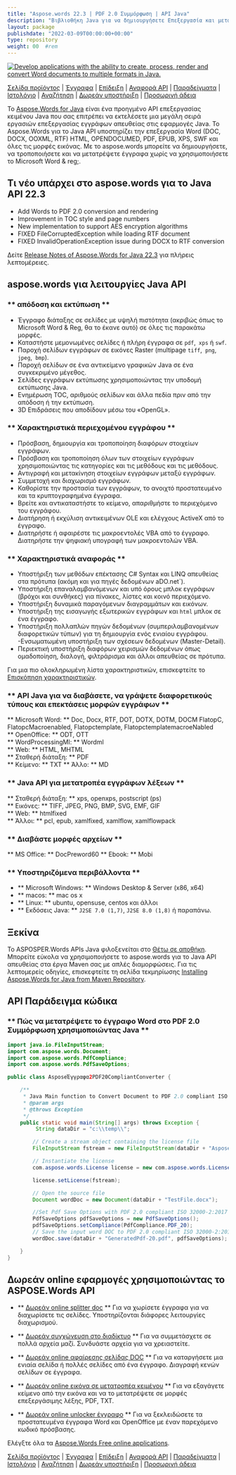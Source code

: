 ```yaml
---
title: "Aspose.words 22.3 | PDF 2.0 Συμμόρφωση | API Java" 
description: "Βιβλιοθήκη Java για να δημιουργήσετε Επεξεργασία και μετατροπή εγγράφων λέξεων. Aspose.words 22.4 Υποστήριξη μετατροπής PDF 2.0, βελτίωση στο στυλ TOC και πολλά άλλα." 
layout: package
publishdate: "2022-03-09T00:00:00+00:00"
type: repository
weight: 00	#rem
---
```

[![Develop applications with the ability to create, process, render and convert Word documents to multiple formats in Java.](/res_repo/img/compress/aspose_words-for-java-banner.png)](./)

[Σελίδα προϊόντος](https://products.aspose.com/words/java) | [Έγγραφα](https://docs.aspose.com/words/java/) | [Επίδειξη](https://products.aspose.app/words/family) | [Αναφορά API](https://apireference.aspose.com/words/java) | [Παραδείγματα](https://github.com/aspose-words/Aspose.Words-for-Java/tree/master/Παραδείγματα) | [Ιστολόγιο](https://blog.aspose.com/category/words/) | [Αναζήτηση](https://search.aspose.com/) | [Δωρεάν υποστήριξη](https://forum.aspose.com/c/words) | [Προσωρινή άδεια](https://purchase.aspose.com/temporary-license)

Το [Aspose.Words for Java](https://products.aspose.com/words/java) είναι ένα προηγμένο API επεξεργασίας κειμένου Java που σας επιτρέπει να εκτελέσετε μια μεγάλη σειρά εργασιών επεξεργασίας εγγράφων απευθείας στις εφαρμογές Java. Το Aspose.Words για το Java API υποστηρίζει την επεξεργασία Word (DOC, DOCX, OOXML, RTF) HTML, OPENDOCUMED, PDF, EPUB, XPS, SWF και όλες τις μορφές εικόνας. Με το aspose.words μπορείτε να δημιουργήσετε, να τροποποιήσετε και να μετατρέψετε έγγραφα χωρίς να χρησιμοποιήσετε το Microsoft Word & reg;.

## Τι νέο υπάρχει στο aspose.words για το Java API 22.3
- Add Words to PDF 2.0 conversion and rendering
- Improvement in TOC style and page numbers
- New implementation to support AES encryption algorithms
- FIXED FileCorruptedException while loading RTF document
- FIXED InvalidOperationException issue during DOCX to RTF conversion

Δείτε [Release Notes of Aspose.Words for Java 22.3](https://docs.aspose.com/words/java/aspose-words-for-java-22-3-release-notes/) για πλήρεις λεπτομέρειες.

## aspose.words για λειτουργίες Java API

### ** απόδοση και εκτύπωση **
- Έγγραφο διάταξης σε σελίδες με υψηλή πιστότητα (ακριβώς όπως το Microsoft Word & Reg, θα το έκανε αυτό) σε όλες τις παρακάτω μορφές.
- Καταστήστε μεμονωμένες σελίδες ή πλήρη έγγραφα σε `pdf`,` xps` ή `swf`.
- Παροχή σελίδων εγγράφων σε εικόνες Raster (multipage `tiff`,` png`, `jpeg`,` bmp`).
- Παροχή σελίδων σε ένα αντικείμενο γραφικών Java σε ένα συγκεκριμένο μέγεθος.
- Σελίδες εγγράφων εκτύπωσης χρησιμοποιώντας την υποδομή εκτύπωσης Java.
- Ενημέρωση TOC, αριθμούς σελίδων και άλλα πεδία πριν από την απόδοση ή την εκτύπωση.
- 3D Επιδράσεις που αποδίδουν μέσω του «OpenGL».

### ** Χαρακτηριστικά περιεχομένου εγγράφου **
- Πρόσβαση, δημιουργία και τροποποίηση διαφόρων στοιχείων εγγράφων.
- Πρόσβαση και τροποποίηση όλων των στοιχείων εγγράφων χρησιμοποιώντας τις κατηγορίες και τις μεθόδους και τις μεθόδους.
- Αντιγραφή και μετακίνηση στοιχείων εγγράφων μεταξύ εγγράφων.
- Συμμετοχή και διαχωρισμό εγγράφων.
- Καθορίστε την προστασία των εγγράφων, το ανοιχτό προστατευμένο και τα κρυπτογραφημένα έγγραφα.
- Βρείτε και αντικαταστήστε το κείμενο, απαριθμήστε το περιεχόμενο του εγγράφου.
- Διατήρηση ή εκχύλιση αντικειμένων OLE και ελέγχους ActiveX από το έγγραφο.
- Διατηρήστε ή αφαιρέστε τις μακροεντολές VBA από το έγγραφο. Διατηρήστε την ψηφιακή υπογραφή των μακροεντολών VBA.

### ** Χαρακτηριστικά αναφοράς **
- Υποστήριξη των μεθόδων επέκτασης C# Syntax και LINQ απευθείας στα πρότυπα (ακόμη και για πηγές δεδομένων aDO.net`).
- Υποστήριξη επαναλαμβανόμενων και υπό όρους μπλοκ εγγράφων (βρόχοι και συνθήκες) για πίνακες, λίστες και κοινό περιεχόμενο.
- Υποστήριξη δυναμικά παραγόμενων διαγραμμάτων και εικόνων.
- Υποστήριξη της εισαγωγής εξωτερικών εγγράφων και `html` μπλοκ σε ένα έγγραφο.
- Υποστήριξη πολλαπλών πηγών δεδομένων (συμπεριλαμβανομένων διαφορετικών τύπων) για τη δημιουργία ενός ενιαίου εγγράφου.
-Ενσωματωμένη υποστήριξη των σχέσεων δεδομένων (Master-Detail).
- Περιεκτική υποστήριξη διαφόρων χειρισμών δεδομένων όπως ομαδοποίηση, διαλογή, φιλτράρισμα και άλλοι απευθείας σε πρότυπα.

Για μια πιο ολοκληρωμένη λίστα χαρακτηριστικών, επισκεφτείτε το [Επισκόπηση χαρακτηριστικών](https://docs.aspose.com/words/java/feature-overview/).

### ** API Java για να διαβάσετε, να γράψετε διαφορετικούς τύπους και επεκτάσεις μορφών εγγράφων **
** Microsoft Word: ** Doc, Docx, RTF, DOT, DOTX, DOTM, DOCM FlatopC, FlatopcMacroenabled, Flatopctemplate, FlatopctemplatemacroeNabled \
** OpenOffice: ** ODT, OTT \
** WordProcessingMl: ** Wordml \
** Web: ** HTML, MHTML \
** Σταθερή διάταξη: ** PDF \
** Κείμενο: ** TXT
** Άλλο: ** MD

### ** Java API για μετατροπέα εγγράφων λέξεων **
** Σταθερή διάταξη: ** xps, openxps, postscript (ps) \
** Εικόνες: ** TIFF, JPEG, PNG, BMP, SVG, EMF, GIF \
** Web: ** htmlfixed \
** Άλλοι: ** pcl, epub, xamlfixed, xamlflow, xamlflowpack

### ** Διαβάστε μορφές αρχείων **
** MS Office: ** DocPreword60
** Ebook: ** Mobi

### ** Υποστηριζόμενα περιβάλλοντα **
- ** Microsoft Windows: ** Windows Desktop & Server (x86, x64)
- ** macos: ** mac os x
- ** Linux: ** ubuntu, opensuse, centos και άλλοι
- ** Εκδόσεις Java: ** `J2SE 7.0 (1,7)`, `J2SE 8.0 (1,8)` ή παραπάνω.

## Ξεκίνα

Το ASPOSPER.Words APIs Java φιλοξενείται στο [Θέτω σε αποθήκη](https://releases.aspose.com/words/java/). Μπορείτε εύκολα να χρησιμοποιήσετε το aspose.words για το Java API απευθείας στα έργα Maven σας με απλές διαμορφώσεις. Για τις λεπτομερείς οδηγίες, επισκεφτείτε τη σελίδα τεκμηρίωσης [Installing Aspose.Words for Java from Maven Repository](https://docs.aspose.com/words/java/installation/).

## API Παράδειγμα κώδικα

### ** Πώς να μετατρέψετε το έγγραφο Word στο PDF 2.0 Συμμόρφωση χρησιμοποιώντας Java **

```Java
import java.io.FileInputStream;
import com.aspose.words.Document;
import com.aspose.words.PdfCompliance;
import com.aspose.words.PdfSaveOptions;

public class AsposeΈγγραφα2PDF20CompliantConverter {

	/**
	 * Java Main function to Convert Document to PDF 2.0 compliant ISO 32000-2:2017
	 * @param args
	 * @throws Exception
	 */
	public static void main(String[] args) throws Exception {
		 String dataDir = "c:\\temp\\";

		// Create a stream object containing the license file
		FileInputStream fstream = new FileInputStream(dataDir + "Aspose.Total.Product.Family.lic");

		// Instantiate the license
		com.aspose.words.License license = new com.aspose.words.License();

		license.setLicense(fstream);

		// Open the source file
		Document wordDoc = new Document(dataDir + "TestFile.docx");

		//Set Pdf Save Options with PDF 2.0 compliant ISO 32000-2:2017
		PdfSaveOptions pdfSaveOptions = new PdfSaveOptions();
		pdfSaveOptions.setCompliance(PdfCompliance.PDF_20);
		// Save the input word DOC to PDF 2.0 compliant ISO 32000-2:2017
		wordDoc.save(dataDir + "GeneratedPdf-20.pdf", pdfSaveOptions);

	}
}
```

## Δωρεάν online εφαρμογές χρησιμοποιώντας το ASPOSE.Words API

- ** [Δωρεάν online splitter doc](https://products.aspose.app/words/splitter) ** Για να χωρίσετε έγγραφα για να διαχωρίσετε τις σελίδες. Υποστηρίζονται διάφορες λειτουργίες διαχωρισμού.

- ** [Δωρεάν συγχώνευση στο διαδίκτυο](https://products.aspose.app/words/merger) ** Για να συμμετάσχετε σε πολλά αρχεία μαζί. Συνδυάστε αρχεία για να χρειαστείτε.

- ** [Δωρεάν online αφαίρεσης σελίδας DOC](https://products.aspose.app/words/removepages) ** Για να καταργήσετε μια ενιαία σελίδα ή πολλές σελίδες από ένα έγγραφο. Διαγραφή κενών σελίδων σε έγγραφα.

- ** [Δωρεάν online εικόνα σε μετατροπέα κειμένου](https://products.aspose.app/words/ocr) ** Για να εξαγάγετε κείμενο από την εικόνα και να το μετατρέψετε σε μορφές επεξεργάσιμης λέξης, PDF, TXT.

- ** [Δωρεάν online unlocker έγγραφο](https://products.aspose.app/words/unlock) ** Για να ξεκλειδώσετε τα προστατευμένα έγγραφα Word και OpenOffice με έναν παρεχόμενο κωδικό πρόσβασης.

Ελέγξτε όλα τα [Aspose.Words Free online applications](https://products.aspose.app/words/family).

[Σελίδα προϊόντος](https://products.aspose.com/words/java) | [Έγγραφα](https://docs.aspose.com/words/java/) | [Επίδειξη](https://products.aspose.app/words/family) | [Αναφορά API](https://apireference.aspose.com/words/java) | [Παραδείγματα](https://github.com/aspose-words/Aspose.Words-for-Java/tree/master/Παραδείγματα) | [Ιστολόγιο](https://blog.aspose.com/category/words/) | [Αναζήτηση](https://search.aspose.com/) | [Δωρεάν υποστήριξη](https://forum.aspose.com/c/words) | [Προσωρινή άδεια](https://purchase.aspose.com/temporary-license)
